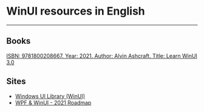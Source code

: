 # WinUI resources in English
--------

## Books
[ISBN: 9781800208667. Year: 2021. Author: Alvin Ashcraft. Title: Learn WinUI 3.0](https://www.oreilly.com/library/view/learn-winui-30/9781800208667/ "oreilly.com")

## Sites
- [Windows UI Library (WinUI)](https://docs.microsoft.com/en-us/windows/apps/winui/ "docs.microsoft.com")
- [WPF & WinUI - 2021 Roadmap](https://community.devexpress.com/blogs/wpf/archive/2021/02/02/wpf-winui-2021-roadmap.aspx "community.devexpress.com")
